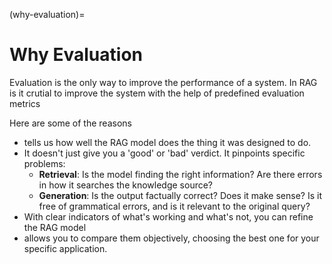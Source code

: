(why-evaluation)=
# Why Evaluation

Evaluation is the only way to improve the performance of a system. In RAG is it crutial to improve the system with the help of predefined evaluation metrics

Here are some of the reasons
- tells us  how well the RAG model does the thing it was designed to do.
- It doesn't just give you a 'good' or 'bad' verdict. It pinpoints specific problems:
    - **Retrieval**: Is the model finding the right information? Are there errors in how it searches the knowledge source?
    - **Generation**: Is the output factually correct? Does it make sense? Is it free of grammatical errors, and is it relevant to the original query?
- With clear indicators of what's working and what's not, you can refine the RAG model
- allows you to compare them objectively, choosing the best one for your specific application.



